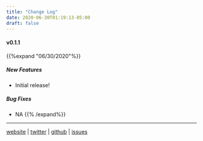 ```yaml
---
title: "Change Log"
date: 2020-06-30T01:19:13-05:00
draft: false
---
```


#### v0.1.1 
{{%expand "06/30/2020"%}}

##### __New Features__
 *    Initial release!

##### __Bug Fixes__
* NA
{{% /expand%}}

---
<i class="fa fa-firefox fa-1x"></i> [website](https://instance.id/) | <i class="fa fa-twitter fa-1x"></i> [twitter](https://twitter.com/instance_id) | <i class="fa fa-github fa-1x"> </i> [github](https://github.com/instance-id) | <i class="fa fa-bug fa-1x"></i> [issues](https://github.com/instance-id/searcher_addon/issues?q=) 